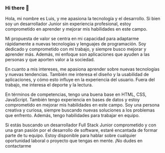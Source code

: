 ### Hi there 👋

Hola, mi nombre es Luis, y me apasiona la tecnología y el desarrollo. Si bien soy un desarrollador Junior sin experiencia profesional, estoy comprometido en aprender y mejorar mis habilidades en este campo.

Mi propuesta de valor se centra en mi capacidad para adaptarme rápidamente a nuevas tecnologías y lenguajes de programación. Soy dedicado y comprometido con mi trabajo, y siempre busco mejorar y aprender más. Además, mi enfoque son aplicaciones que ayuden a las personas y que aporten valor a la sociedad.

En cuanto a mis intereses, me apasiona aprender sobre nuevas tecnologías y nuevas tendencias. También me interesa el diseño y la usabilidad de aplicaciones, y cómo esto influye en la experiencia del usuario. Fuera del trabajo, me interesa el deporte y la lectura.

En términos de competencias, tengo una buena base en HTML, CSS, JavaScript. También tengo experiencia en bases de datos y estoy comprometido en mejorar mis habilidades en este campo. Soy una persona creativa y curiosa, siempre buscando nuevas soluciones a los problemas que enfrento. Además, tengo habilidades para trabajar en equipo.

Si estás buscando un desarrollador Full Stack Junior comprometido y con una gran pasión por el desarrollo de software, estaré encantada de formar parte de tu equipo. Estoy disponible para hablar sobre cualquier oportunidad laboral o proyecto que tengas en mente. ¡No dudes en contactarme

<!--
**luisnarv/luisnarv** is a ✨ _special_ ✨ repository because its `README.md` (this file) appears on your GitHub profile.

Here are some ideas to get you started:


- 🌱 I’m currently learning ...
- 📫 How to reach me: 
